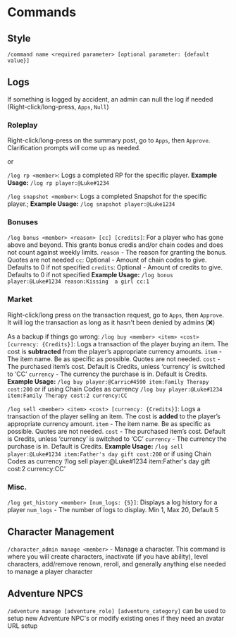 # Commands
## Style
`/command name <required parameter> [optional parameter: {default value}]`

## Logs
If something is logged by accident, an admin can null the log if needed (Right-click/long-press, `Apps`, `Null`)

### Roleplay
Right-click/long-press on the summary post, go to `Apps`, then `Approve`. Clarification prompts will come up as needed.

or 

`/log rp <member>`: Logs a completed RP for the specific player.
    **Example Usage:** `/log rp player:@Luke#1234`

`/log snapshot <member>`: Logs a completed Snapshot for the specific player.;
    **Example Usage:** `/log snapshot player:@Luke1234`

### Bonuses
`/log bonus <member> <reason> [cc] [credits]`: For a player who has gone above and beyond. This grants bonus credis and/or chain codes and does not count against weekly limits.
`reason` - The reason for granting the bonus. Quotes are not needed
`cc`: Optional - Amount of chain codes to give. Defaults to 0 if not specified
`credits`: Optional - Amount of credits to give. Defaults to 0 if not specified
**Example Usage:** `/log bonus player:@Luke#1234 reason:Kissing  a girl cc:1`

### Market
Right-click/long press on the transaction request, go to `Apps`, then `Approve`. It will log the transaction as long as it hasn't been denied by admins (❌)

As a backup if things go wrong:
`/log buy <member> <item> <cost> [currency: {Credits}]`: Logs a transaction of the player buying an item. The cost is **subtracted** from the player’s appropriate currency amounts.
`item` - The item name. Be as specific as possible. Quotes are not needed.
`cost` - The purchased item’s cost. Default is Credits, unless ‘currency’ is switched to ‘CC’
`currency` - The currency the purchase is in. Default is Credits.
**Example Usage:** `/log buy player:@Carric#4590 item:Family Therapy cost:200` or if using Chain Codes as currency `/log buy player:@Luke#1234 item:Family Therapy cost:2 currency:CC`

`/log sell <member> <item> <cost> [currency: {Credits}]`: Logs a transaction of the player selling an item. The cost is **added** to the player’s appropriate currency amount. 
`item` - The item name. Be as specific as possible. Quotes are not needed.
`cost` - The purchased item’s cost. Default is Credits, unless ‘currency’ is switched to ‘CC’
`currency` - The currency the purchase is in. Default is Credits.
**Example Usage:** `/log sell player:@Luke#1234 item:Father's day gift cost:200` or if using Chain Codes as currency ‘/log sell player:@Luke#1234 item:Father's day gift cost:2 currency:CC’

### Misc.
`/log get_history <member> [num_logs: {5}]`: Displays a log history for a player
`num_logs` - The number of logs to display. Min 1, Max 20, Default 5

## Character Management
`/character_admin manage <member>` - Manage a character. This command is where you will create characters, inactivate (if you have ability), level characters, add/remove renown, reroll, and generally anything else needed to manage a player character

## Adventure NPCS
`/adventure manage [adventure_role] [adventure_category]` can be used to setup new Adventure NPC's or modify existing ones if they need an avatar URL setup